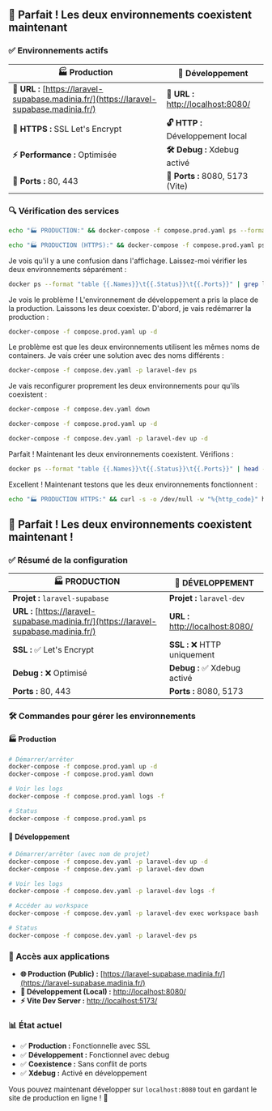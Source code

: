 ## 🎉 Parfait ! Les deux environnements coexistent maintenant

### ✅ Environnements actifs

| 🏭 **Production** | 🧪 **Développement** |
|-------------------|----------------------|
| **🔗 URL :** [https://laravel-supabase.madinia.fr/](https://laravel-supabase.madinia.fr/) | **🔗 URL :** [http://localhost:8080/](http://localhost:8080/) |
| **🔐 HTTPS :** SSL Let's Encrypt | **🔓 HTTP :** Développement local |
| **⚡ Performance :** Optimisée | **🛠️ Debug :** Xdebug activé |
| **🚦 Ports :** 80, 443 | **🚦 Ports :** 8080, 5173 (Vite) |

### 🔍 Vérification des services
```bash
echo "🏭 PRODUCTION:" && docker-compose -f compose.prod.yaml ps --format="table {{.Name}}\t{{.Status}}\t{{.Ports}}" && echo && echo "🧪 DÉVELOPPEMENT:" && docker-compose -f compose.dev.yaml ps --format="table {{.Name}}\t{{.Status}}\t{{.Ports}}"
```

```bash
echo "🏭 PRODUCTION (HTTPS):" && docker-compose -f compose.prod.yaml ps && echo && echo "🧪 DÉVELOPPEMENT (HTTP):" && docker-compose -f compose.dev.yaml ps
```

Je vois qu'il y a une confusion dans l'affichage. Laissez-moi vérifier les deux environnements séparément :
```bash
docker ps --format "table {{.Names}}\t{{.Status}}\t{{.Ports}}" | grep laravel-supabase
```

Je vois le problème ! L'environnement de développement a pris la place de la production. Laissons les deux coexister. D'abord, je vais redémarrer la production :
```bash
docker-compose -f compose.prod.yaml up -d
```

Le problème est que les deux environnements utilisent les mêmes noms de containers. Je vais créer une solution avec des noms différents :
```bash
docker-compose -f compose.dev.yaml -p laravel-dev ps
```

Je vais reconfigurer proprement les deux environnements pour qu'ils coexistent :
```bash
docker-compose -f compose.dev.yaml down
```

```bash
docker-compose -f compose.prod.yaml up -d
```

```bash
docker-compose -f compose.dev.yaml -p laravel-dev up -d
```

Parfait ! Maintenant les deux environnements coexistent. Vérifions :
```bash
docker ps --format "table {{.Names}}\t{{.Status}}\t{{.Ports}}" | head -1 && docker ps --format "table {{.Names}}\t{{.Status}}\t{{.Ports}}" | grep laravel
```

Excellent ! Maintenant testons que les deux environnements fonctionnent :
```bash
echo "🏭 PRODUCTION HTTPS:" && curl -s -o /dev/null -w "%{http_code}" https://laravel-supabase.madinia.fr/ && echo " ✅" && echo "🧪 DÉVELOPPEMENT HTTP:" && curl -s -o /dev/null -w "%{http_code}" http://localhost:8080/ && echo " ✅"
```

## 🎉 Parfait ! Les deux environnements coexistent maintenant !

### ✅ Résumé de la configuration

| 🏭 **PRODUCTION** | 🧪 **DÉVELOPPEMENT** |
|------------------|----------------------|
| **Projet :** `laravel-supabase` | **Projet :** `laravel-dev` |
| **URL :** [https://laravel-supabase.madinia.fr/](https://laravel-supabase.madinia.fr/) | **URL :** [http://localhost:8080/](http://localhost:8080/) |
| **SSL :** ✅ Let's Encrypt | **SSL :** ❌ HTTP uniquement |
| **Debug :** ❌ Optimisé | **Debug :** ✅ Xdebug activé |
| **Ports :** 80, 443 | **Ports :** 8080, 5173 |

### 🛠️ Commandes pour gérer les environnements

#### 🏭 Production
```bash
# Démarrer/arrêter
docker-compose -f compose.prod.yaml up -d
docker-compose -f compose.prod.yaml down

# Voir les logs
docker-compose -f compose.prod.yaml logs -f

# Status
docker-compose -f compose.prod.yaml ps
```

#### 🧪 Développement 
```bash
# Démarrer/arrêter (avec nom de projet)
docker-compose -f compose.dev.yaml -p laravel-dev up -d
docker-compose -f compose.dev.yaml -p laravel-dev down

# Voir les logs
docker-compose -f compose.dev.yaml -p laravel-dev logs -f

# Accéder au workspace
docker-compose -f compose.dev.yaml -p laravel-dev exec workspace bash

# Status
docker-compose -f compose.dev.yaml -p laravel-dev ps
```

### 🎯 Accès aux applications

- **🌐 Production (Public) :** [https://laravel-supabase.madinia.fr/](https://laravel-supabase.madinia.fr/)
- **🔧 Développement (Local) :** [http://localhost:8080/](http://localhost:8080/)
- **⚡ Vite Dev Server :** [http://localhost:5173/](http://localhost:5173/)

### 📊 État actuel
- ✅ **Production :** Fonctionnelle avec SSL
- ✅ **Développement :** Fonctionnel avec debug
- ✅ **Coexistence :** Sans conflit de ports
- ✅ **Xdebug :** Activé en développement

Vous pouvez maintenant développer sur `localhost:8080` tout en gardant le site de production en ligne ! 🚀